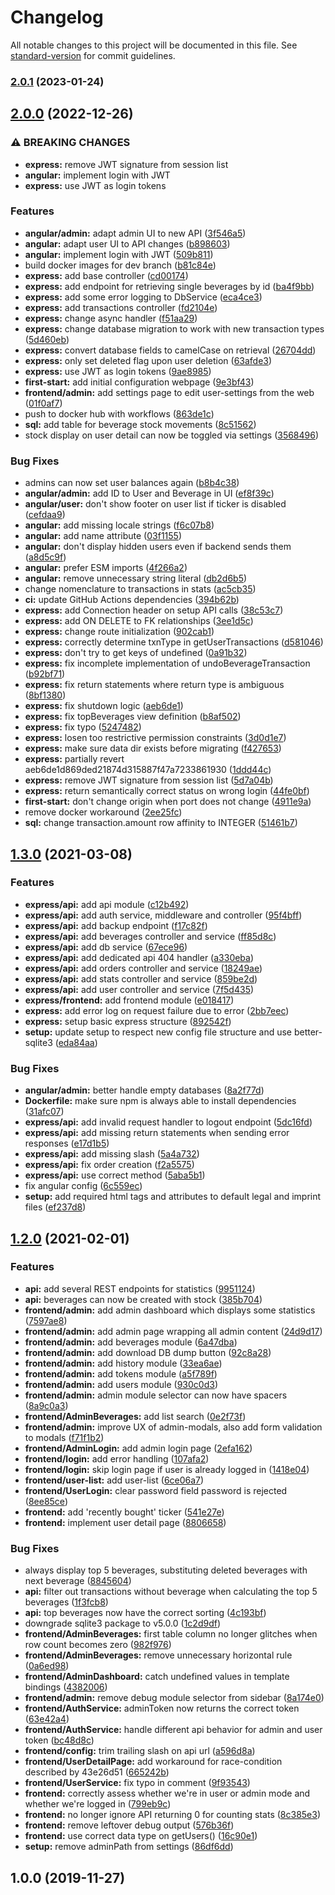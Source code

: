 # Changelog

All notable changes to this project will be documented in this file. See [standard-version](https://github.com/conventional-changelog/standard-version) for commit guidelines.

### [2.0.1](https://github.com/kienhoefr/Drinklist/compare/v2.0.0...v2.0.1) (2023-01-24)

## [2.0.0](https://github.com/kienhoefr/Drinklist/compare/1.4.0...v2.0.0) (2022-12-26)


### ⚠ BREAKING CHANGES

* **express:** remove JWT signature from session list
* **angular:** implement login with JWT
* **express:** use JWT as login tokens

### Features

* **angular/admin:** adapt admin UI to new API ([3f546a5](https://github.com/kienhoefr/Drinklist/commit/3f546a5d4caba13accc6323862f01b42bc11093d))
* **angular:** adapt user UI to API changes ([b898603](https://github.com/kienhoefr/Drinklist/commit/b8986036727060e7346496563bea0bdc88a478c2))
* **angular:** implement login with JWT ([509b811](https://github.com/kienhoefr/Drinklist/commit/509b811b198e529848c72e86ec929169f049b2eb))
* build docker images for dev branch ([b81c84e](https://github.com/kienhoefr/Drinklist/commit/b81c84eaffa4341c12a7dc30a561096df5c7ae23))
* **express:** add base controller ([cd00174](https://github.com/kienhoefr/Drinklist/commit/cd00174ef5f6e00ad4907623a4975d1fc2a6869e))
* **express:** add endpoint for retrieving single beverages by id ([ba4f9bb](https://github.com/kienhoefr/Drinklist/commit/ba4f9bbef62d729e6d0d22bb02a4b8e3c067c6ab))
* **express:** add some error logging to DbService ([eca4ce3](https://github.com/kienhoefr/Drinklist/commit/eca4ce362a61ead9505eae40e5d17dd3faab8d6f))
* **express:** add transactions controller ([fd2104e](https://github.com/kienhoefr/Drinklist/commit/fd2104ebdd0b673925f7ba7c26bceaa0a2165c64))
* **express:** change async handler ([f51aa29](https://github.com/kienhoefr/Drinklist/commit/f51aa29c734bb6d613754d4e9b2c4622b626fed0))
* **express:** change database migration to work with new transaction types ([5d460eb](https://github.com/kienhoefr/Drinklist/commit/5d460eb605d48a0e7d9b78e34c298b7c3c926a67))
* **express:** convert database fields to camelCase on retrieval ([26704dd](https://github.com/kienhoefr/Drinklist/commit/26704dd93581faf64024d31019ddf635109e0f81))
* **express:** only set deleted flag upon user deletion ([63afde3](https://github.com/kienhoefr/Drinklist/commit/63afde3379ce9b7f098b158be991515f0d13daa8))
* **express:** use JWT as login tokens ([9ae8985](https://github.com/kienhoefr/Drinklist/commit/9ae8985c2254a8cc59efad2064aa26f25541c1fb))
* **first-start:** add initial configuration webpage ([9e3bf43](https://github.com/kienhoefr/Drinklist/commit/9e3bf435db3591224cb78117a993618f16b1b1a4))
* **frontend/admin:** add settings page to edit user-settings from the web ([01f0af7](https://github.com/kienhoefr/Drinklist/commit/01f0af7001e9ee9da85dc796b29e06c637474203))
* push to docker hub with workflows ([863de1c](https://github.com/kienhoefr/Drinklist/commit/863de1c9495c8db4e8aab46fe62210d5c8080cde))
* **sql:** add table for beverage stock movements ([8c51562](https://github.com/kienhoefr/Drinklist/commit/8c51562b04a7e2269a50b8be5de499c073eddc7e))
* stock display on user detail can now be toggled via settings ([3568496](https://github.com/kienhoefr/Drinklist/commit/35684969642e290f2c453a03ffc52af4450964d5))


### Bug Fixes

* admins can now set user balances again ([b8b4c38](https://github.com/kienhoefr/Drinklist/commit/b8b4c38c7dee05241fc837fc761751a552047985))
* **angular/admin:** add ID to User and Beverage in UI ([ef8f39c](https://github.com/kienhoefr/Drinklist/commit/ef8f39ce12b42bc10aa92bb6f922252c5180d4ae))
* **angular/user:** don't show footer on user list if ticker is disabled ([cefdaa9](https://github.com/kienhoefr/Drinklist/commit/cefdaa91812fea0c8d777d149e011f49a55dcd08))
* **angular:** add missing locale strings ([f6c07b8](https://github.com/kienhoefr/Drinklist/commit/f6c07b87283ab4e9d3a940683f42710ea83f28b6))
* **angular:** add name attribute ([03f1155](https://github.com/kienhoefr/Drinklist/commit/03f1155ab2abffd54d73c7fc98100243043ce344))
* **angular:** don't display hidden users even if backend sends them ([a8d5c9f](https://github.com/kienhoefr/Drinklist/commit/a8d5c9fcced78e7bb42a7e66ac6d4f9dd086731a))
* **angular:** prefer ESM imports ([4f266a2](https://github.com/kienhoefr/Drinklist/commit/4f266a2cfcc92bf44494c4a44fe4f88a42d4cf01))
* **angular:** remove unnecessary string literal ([db2d6b5](https://github.com/kienhoefr/Drinklist/commit/db2d6b50a5aad167e34301958a6b8e998a764b92))
* change nomenclature to transactions in stats ([ac5cb35](https://github.com/kienhoefr/Drinklist/commit/ac5cb357c473608e6171366285fd217d1ddc99b8))
* **ci:** update GitHub Actions dependencies ([394b62b](https://github.com/kienhoefr/Drinklist/commit/394b62b6d09f6de65ed95aecf1833447b5fd0b96))
* **express:** add Connection header on setup API calls ([38c53c7](https://github.com/kienhoefr/Drinklist/commit/38c53c751308c21552675658b92c643e03b294f9))
* **express:** add ON DELETE to FK relationships ([3ee1d5c](https://github.com/kienhoefr/Drinklist/commit/3ee1d5c6ac0b8ca5f2cfbbe419deabd2cd06f352))
* **express:** change route initialization ([902cab1](https://github.com/kienhoefr/Drinklist/commit/902cab1a77a2453792cfb17a5366d82d308025eb))
* **express:** correctly determine txnType in getUserTransactions ([d581046](https://github.com/kienhoefr/Drinklist/commit/d5810466bff2eb8f9fe808246ad8c71891a76e50))
* **express:** don't try to get keys of undefined ([0a91b32](https://github.com/kienhoefr/Drinklist/commit/0a91b32f608dc4f83d7442bc289865b4a62981b9))
* **express:** fix incomplete implementation of undoBeverageTransaction ([b92bf71](https://github.com/kienhoefr/Drinklist/commit/b92bf71099520c8c33e51c51b55fce437ff18a33))
* **express:** fix return statements where return type is ambiguous ([8bf1380](https://github.com/kienhoefr/Drinklist/commit/8bf13800dfc145a8459a45c29a5405701a1648c5))
* **express:** fix shutdown logic ([aeb6de1](https://github.com/kienhoefr/Drinklist/commit/aeb6de1d869ded21874d315887f47a7233861930))
* **express:** fix topBeverages view definition ([b8af502](https://github.com/kienhoefr/Drinklist/commit/b8af50247d1ef9525516a48e4d24ecde99a0f5f9))
* **express:** fix typo ([5247482](https://github.com/kienhoefr/Drinklist/commit/52474825d5ae93f647490cc2961ae4a76c2748d5))
* **express:** losen too restrictive permission constraints ([3d0d1e7](https://github.com/kienhoefr/Drinklist/commit/3d0d1e79b740436d3c507847589119b0905e3013))
* **express:** make sure data dir exists before migrating ([f427653](https://github.com/kienhoefr/Drinklist/commit/f427653e5065e7358851883e230b17114f852576))
* **express:** partially revert aeb6de1d869ded21874d315887f47a7233861930 ([1ddd44c](https://github.com/kienhoefr/Drinklist/commit/1ddd44c5244112b327cc634ddf8a910c0abfe227))
* **express:** remove JWT signature from session list ([5d7a04b](https://github.com/kienhoefr/Drinklist/commit/5d7a04bd540717199c4a73721052c95deeffa2d1))
* **express:** return semantically correct status on wrong login ([44fe0bf](https://github.com/kienhoefr/Drinklist/commit/44fe0bf6d5c4d70830d3cc95d11ebb158abd1845))
* **first-start:** don't change origin when port does not change ([4911e9a](https://github.com/kienhoefr/Drinklist/commit/4911e9a0cbdd9821c155be8b59b05f09af7dc90f))
* remove docker workaround ([2ee25fc](https://github.com/kienhoefr/Drinklist/commit/2ee25fcb81465c66fa51cc3e212f2f257c0a9bf2))
* **sql:** change transaction.amount row affinity to INTEGER ([51461b7](https://github.com/kienhoefr/Drinklist/commit/51461b70320efcc19d4414e36b8f14666a64779b))

## [1.3.0](https://github.com/kienhoefr/Drinklist/compare/1.2.0...1.3.0) (2021-03-08)


### Features

* **express/api:** add api module ([c12b492](https://github.com/kienhoefr/Drinklist/commit/c12b49242f3f793bf3f086e50225b1d634fec80c))
* **express/api:** add auth service, middleware and controller ([95f4bff](https://github.com/kienhoefr/Drinklist/commit/95f4bff2544d25fea7f7933abfce65db992506cc))
* **express/api:** add backup endpoint ([f17c82f](https://github.com/kienhoefr/Drinklist/commit/f17c82f7ff48991ba2f1d413b2347799df6a62d7))
* **express/api:** add beverages controller and service ([ff85d8c](https://github.com/kienhoefr/Drinklist/commit/ff85d8cd056d76b949fce70b79407af1d98e3402))
* **express/api:** add db service ([67ece96](https://github.com/kienhoefr/Drinklist/commit/67ece9670ad3ede92106e07ebdb1d06113de1280))
* **express/api:** add dedicated api 404 handler ([a330eba](https://github.com/kienhoefr/Drinklist/commit/a330ebab8a9cdabcf6f37674efd6efd6ac4b1053))
* **express/api:** add orders controller and service ([18249ae](https://github.com/kienhoefr/Drinklist/commit/18249aeb8844f28cf887be67e65de08987a781f4))
* **express/api:** add stats controller and service ([859be2d](https://github.com/kienhoefr/Drinklist/commit/859be2d621e01431e8b17a4883835dc00245224c))
* **express/api:** add user controller and service ([7f5d435](https://github.com/kienhoefr/Drinklist/commit/7f5d435d2fc2592cc7a93473dedbdfbdf6886fd9))
* **express/frontend:** add frontend module ([e018417](https://github.com/kienhoefr/Drinklist/commit/e018417ce7e29dc0c65a1da5418e67cfb0d43863))
* **express:** add error log on request failure due to error ([2bb7eec](https://github.com/kienhoefr/Drinklist/commit/2bb7eec9afcd698f99a2a0c5b6efcba05cdc1831))
* **express:** setup basic express structure ([892542f](https://github.com/kienhoefr/Drinklist/commit/892542fd588c1ae34591ac63c606bcbb06a20943))
* **setup:** update setup to respect new config file structure and use better-sqlite3 ([eda84aa](https://github.com/kienhoefr/Drinklist/commit/eda84aa4e6203a45f09e896c275a23927ca17a8e))


### Bug Fixes

* **angular/admin:** better handle empty databases ([8a2f77d](https://github.com/kienhoefr/Drinklist/commit/8a2f77d58d5b9071a656cf0efc27040b5ed7d7f4))
* **Dockerfile:** make sure npm is always able to install dependencies ([31afc07](https://github.com/kienhoefr/Drinklist/commit/31afc07cb27e35c99932efb39ebe43c620399870))
* **express/api:** add invalid request handler to logout endpoint ([5dc16fd](https://github.com/kienhoefr/Drinklist/commit/5dc16fd32079c388a9abeca6932d31d48a30dc25))
* **express/api:** add missing return statements when sending error responses ([e17d1b5](https://github.com/kienhoefr/Drinklist/commit/e17d1b51ec391b150d49176fa62699a12ed6aadb))
* **express/api:** add missing slash ([5a4a732](https://github.com/kienhoefr/Drinklist/commit/5a4a732877a325184a7aa3763ea75a803b371479))
* **express/api:** fix order creation ([f2a5575](https://github.com/kienhoefr/Drinklist/commit/f2a5575403d09e45a7366ca7dd1c9532d40beab5))
* **express/api:** use correct method ([5aba5b1](https://github.com/kienhoefr/Drinklist/commit/5aba5b1f84bd81650e1b168ed218c88d9bf8cfde))
* fix angular config ([6c559ec](https://github.com/kienhoefr/Drinklist/commit/6c559ecef390b1df6eb146ced0034e57d413b5ad))
* **setup:** add required html tags and attributes to default legal and imprint files ([ef237d8](https://github.com/kienhoefr/Drinklist/commit/ef237d808195717a6883e1442ed430c2c6498450))

## [1.2.0](https://github.com/kienhoefr/Drinklist/compare/v1.0.0...1.2.0) (2021-02-01)


### Features

* **api:** add several REST endpoints for statistics ([9951124](https://github.com/kienhoefr/Drinklist/commit/99511240150f05d421982e713dee9561c25c38ef))
* **api:** beverages can now be created with stock ([385b704](https://github.com/kienhoefr/Drinklist/commit/385b70487efa81a4b596e127fdab256d779ecc36))
* **frontend/admin:** add admin dashboard which displays some statistics ([7597ae8](https://github.com/kienhoefr/Drinklist/commit/7597ae8f6b4ea720964f7cde06e83d6e1f1e6b49))
* **frontend/admin:** add admin page wrapping all admin content ([24d9d17](https://github.com/kienhoefr/Drinklist/commit/24d9d176d4b9cf13b6e868bcd72ff882630f66e4))
* **frontend/admin:** add beverages module ([6a47dba](https://github.com/kienhoefr/Drinklist/commit/6a47dbac9f66e208883ee804bed5b01bc17c7d4f))
* **frontend/admin:** add download DB dump button ([92c8a28](https://github.com/kienhoefr/Drinklist/commit/92c8a2806d35ddea7b78e99bc3cc88ce88d1b437))
* **frontend/admin:** add history module ([33ea6ae](https://github.com/kienhoefr/Drinklist/commit/33ea6ae40ba2ed7763d16d0ec75ebe65c9c202c2))
* **frontend/admin:** add tokens module ([a5f789f](https://github.com/kienhoefr/Drinklist/commit/a5f789f8482a18df5170a117f87407db69a4fae9))
* **frontend/admin:** add users module ([930c0d3](https://github.com/kienhoefr/Drinklist/commit/930c0d3059a99c5ea5e6e71d3b6414ec844b582f))
* **frontend/admin:** admin module selector can now have spacers ([8a9c0a3](https://github.com/kienhoefr/Drinklist/commit/8a9c0a363f1aa41027100133543ada5da7351b48))
* **frontend/AdminBeverages:** add list search ([0e2f73f](https://github.com/kienhoefr/Drinklist/commit/0e2f73fa52daaddcdec6ae75e7f41173c2274142))
* **frontend/admin:** improve UX of admin-modals, also add form validation to modals ([f71f1b2](https://github.com/kienhoefr/Drinklist/commit/f71f1b29c04a8f541117324486fc6d0190dd645b))
* **frontend/AdminLogin:** add admin login page ([2efa162](https://github.com/kienhoefr/Drinklist/commit/2efa1627b86bff808161a5e07dd80b48e030d9e2))
* **frontend/login:** add error handling ([107afa2](https://github.com/kienhoefr/Drinklist/commit/107afa271ecd8711db65335738984f91c51f0e53))
* **frontend/login:** skip login page if user is already logged in ([1418e04](https://github.com/kienhoefr/Drinklist/commit/1418e04295bc24f5f369a69ba82c40efc2dec507))
* **frontend/user-list:** add user-list ([6ce06a7](https://github.com/kienhoefr/Drinklist/commit/6ce06a73c0029575f8cf3c1d11098917e83d7dc2))
* **frontend/UserLogin:** clear password field password is rejected ([8ee85ce](https://github.com/kienhoefr/Drinklist/commit/8ee85ce553a8d5050a5e47440d422fe8b53e380d))
* **frontend:** add 'recently bought' ticker ([541e27e](https://github.com/kienhoefr/Drinklist/commit/541e27e7809665030e2274f9a00fe9c6155e547e))
* **frontend:** implement user detail page ([8806658](https://github.com/kienhoefr/Drinklist/commit/8806658efdff2950a67273674f7f396fda2e01a3))


### Bug Fixes

* always display top 5 beverages, substituting deleted beverages with next beverage ([8845604](https://github.com/kienhoefr/Drinklist/commit/88456045cebdc51c3c4ab28f072303f22c79226d))
* **api:** filter out transactions without beverage when calculating the top 5 beverages ([1f3fcb8](https://github.com/kienhoefr/Drinklist/commit/1f3fcb842a5a75131fe1225f0b7d4c036b9276ca))
* **api:** top beverages now have the correct sorting ([4c193bf](https://github.com/kienhoefr/Drinklist/commit/4c193bfd338dd969d437fe01c3dbff2c8a9e0572))
* downgrade sqlite3 package to v5.0.0 ([1c2d9df](https://github.com/kienhoefr/Drinklist/commit/1c2d9df9d820fa66945d385eca55244424748dd6))
* **frontend/AdminBeverages:** first table column no longer glitches when row count becomes zero ([982f976](https://github.com/kienhoefr/Drinklist/commit/982f9762236aab469b990a3e381c8ebaba316bf1))
* **frontend/AdminBeverages:** remove unnecessary horizontal rule ([0a6ed98](https://github.com/kienhoefr/Drinklist/commit/0a6ed98420d4711c1e1501ef047299c10d05631c))
* **frontend/AdminDashboard:** catch undefined values in template bindings ([4382006](https://github.com/kienhoefr/Drinklist/commit/438200692ec831c96d320eb55e40d47c0520b893))
* **frontend/admin:** remove debug module selector from sidebar ([8a174e0](https://github.com/kienhoefr/Drinklist/commit/8a174e0222489faf527ca9b784443bfa8266ae41))
* **frontend/AuthService:** adminToken now returns the correct token ([63e42a4](https://github.com/kienhoefr/Drinklist/commit/63e42a4f4363053ee946c64a340ed8687848a1f1))
* **frontend/AuthService:** handle different api behavior for admin and user token ([bc48d8c](https://github.com/kienhoefr/Drinklist/commit/bc48d8c273bc7f3598d3a79403f7cf6b086cbe72))
* **frontend/config:** trim trailing slash on api url ([a596d8a](https://github.com/kienhoefr/Drinklist/commit/a596d8ac717289f8c74ba0e8ffcca3f72ee4f32d))
* **frontend/UserDetailPage:** add workaround for race-condition described by 43e26d51 ([665242b](https://github.com/kienhoefr/Drinklist/commit/665242b24f7fc2abc632ba0a80132e9fbbcb9cbb))
* **frontend/UserService:** fix typo in comment ([9f93543](https://github.com/kienhoefr/Drinklist/commit/9f935431fb3c0fb6c7fb61d3d870d4884c1cdd4d))
* **frontend:** correctly assess whether we're in user or admin mode and whether we're logged in ([799eb9c](https://github.com/kienhoefr/Drinklist/commit/799eb9ce167fde39afdb97ca6250dce7f0a2ba8a))
* **frontend:** no longer ignore API returning 0 for counting stats ([8c385e3](https://github.com/kienhoefr/Drinklist/commit/8c385e3421daad895f183bc8921e96c29be6e410))
* **frontend:** remove leftover debug output ([576b36f](https://github.com/kienhoefr/Drinklist/commit/576b36f05d02cebca40dc8641dc3033998aaffee))
* **frontend:** use correct data type on getUsers() ([16c90e1](https://github.com/kienhoefr/Drinklist/commit/16c90e1fdc989e78e07e6e7748f0970a88dd958e))
* **setup:** remove adminPath from settings ([86df6dd](https://github.com/kienhoefr/Drinklist/commit/86df6dda7114e0a5785a9c9c64a58d342f726a8f))

## 1.0.0 (2019-11-27)
